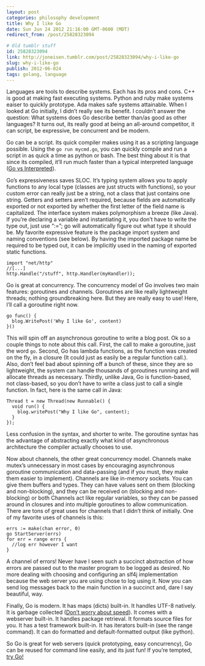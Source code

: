 ```yaml
---
layout: post
categories: philosophy development
title: Why I like Go
date: Sun Jun 24 2012 21:16:00 GMT-0600 (MDT)
redirect_from: /post/25828323094

# Old tumblr stuff
id: 25828323094
link: http://joneisen.tumblr.com/post/25828323094/why-i-like-go
slug: why-i-like-go
publish: 2012-06-024
tags: golang, language
---
```



Languages are tools to describe systems. Each has its pros and cons. C++ is good at making fast executing systems. Python and ruby make systems eaiser to quickly prototype. Ada makes safe systems attainable. When I looked at Go initially, I didn’t really see its benefit. I couldn’t answer the question: What systems does Go describe better than/as good as other languages? It turns out, its really good at being an all-around competitor, it can script, be expressive, be concurrent and be modern.

Go can be a script. Its quick compiler makes using it as a scripting language possible. Using the `go run mycmd.go`, you can quickly compile and run a script in as quick a time as python or bash. The best thing about it is that since its compiled, it’ll run much faster than a typical interpreted language ([Go vs Interpreted](http://shootout.alioth.debian.org/u32/which-programming-languages-are-fastest.php?calc=chart&go=on&yarv=on&python3=on)).

Go’s expressiveness saves SLOC. It’s typing system allows you to apply functions to any local type (classes are just structs with functions), so your custom error can really just be a string, not a class that just contains one string. Getters and setters aren’t required, because fields are automatically exported or not exported by whether the first letter of the field name is capitalized. The interface system makes polymorphism a breeze (like Java). If you’re declaring a variable and instantiating it, you don’t have to write the type out, just use “:=”; go will automatically figure out what type it should be. My favorite expressive feature is the package import system and naming conventions (see below). By having the imported package name be required to be typed out, it can be implicitly used in the naming of exported static functions.

    import "net/http"
    //[...]
    http.Handle("/stuff", http.Handler(myHandler));

Go is great at concurrency. The concurrency model of Go involves two main features: goroutines and channels. Goroutines are like really lightweight threads; nothing groundbreaking here. But they are really easy to use! Here, I’ll call a goroutine right now.

    go func() {
      blog.WritePost('Why I like Go', content)
    }()

This will spin off an asynchronous goroutine to write a blog post. Ok so a couple things to note about this call. First, the call to make a goroutine, just the word `go`. Second, Go has lambda functions, as the function was created on the fly, in a closure (It could just as easily be a regular function call.). Also, don’t feel bad about spinning off a bunch of these, since they are so lightweight, the system can handle thousands of goroutines running and will allocate threads as necessary. Thirdly, unlike Java, Go is function-based, not class-based, so you don’t have to write a class just to call a single function. In fact, here is the same call in Java:

    Thread t = new Thread(new Runnable() {
      void run() {
        blog.writePost("Why I like Go", content);
      }
    });

Less confusion in the syntax, and shorter to write. The goroutine syntax has the advantage of abstracting exactly what kind of asynchronous architecture the compiler actually chooses to use.

Now about channels, the other great concurrency model. Channels make mutex’s unnecessary in most cases by encouraging asynchronous goroutine communication and data-passing (and if you must, they make them easier to implement). Channels are like in-memory sockets. You can give them buffers and types. They can have values sent on them (blocking and non-blocking), and they can be received on (blocking and non-blocking) or both Channels act like regular variables, so they can be passed around in closures and into multiple goroutines to allow communication. There are tons of great uses for channels that I didn’t think of initially. One of my favorite uses of channels is this:

    errs := make(chan error, 0)
    go StartServer(errs)
    for err = range errs {
      //log err however I want
    }

A channel of errors! Never have I seen such a succinct abstraction of how errors are passed out to the master program to be logged as desired. No more dealing with choosing and configuring an slf4j implementation because the web server you are using chose to log using it. Now you can send log messages back to the main function in a succinct and, dare I say beautiful, way.

Finally, Go is modern. It has maps (dicts) built-in. It handles UTF-8 natively. It is garbage collected ([Don’t worry about speed](http://shootout.alioth.debian.org/u32/which-programming-languages-are-fastest.php?calc=chart&gpp=on&java=on&go=on&hipe=on)). It comes with a webserver built-in. It handles package retrieval. It formats source files for you. It has a test framework built-in. It has iterators built-in (see the range command). It can do formatted and default-formatted output (like python).

So Go is great for web servers (quick prototyping, easy concurrency), Go can be reused for command line easily, and its just fun! If you’re tempted, [try Go!](http://golang.org)

